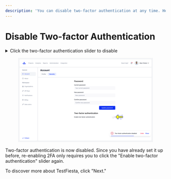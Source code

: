 ```yaml
---
description: 'You can disable two-factor authentication at any time. Here''s how:'
---
```


# Disable Two-factor Authentication

<details>

<summary>Click the two-factor authentication slider to disable</summary>

Click on the two-factor authentication slider in the authentication tab. When the slider is grey and to the left, two-factor authentication is disabled.&#x20;

</details>

<figure><img src="../../../../.gitbook/assets/Security (5).png" alt=""><figcaption></figcaption></figure>

Two-factor authentication is now disabled. Since you have already set it up before, re-enabling 2FA only requires you to click the "Enable two-factor authentication" slider again.&#x20;

To discover more about TestFiesta, click "Next."

